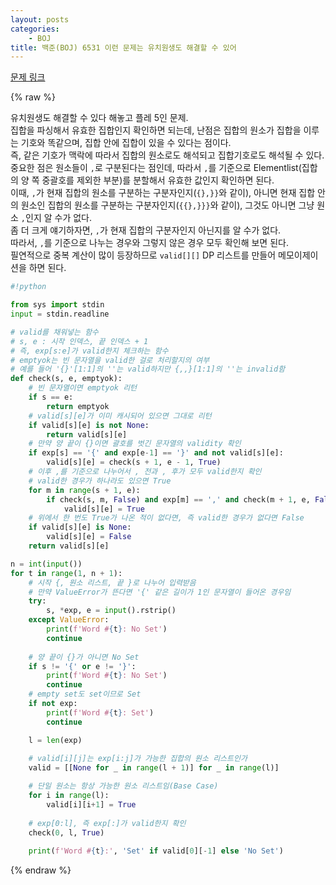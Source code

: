 ```yaml
---
layout: posts
categories:
    - BOJ
title: 백준(BOJ) 6531 이런 문제는 유치원생도 해결할 수 있어
---
```


[문제 링크](https://www.acmicpc.net/problem/6531)

{% raw %}

유치원생도 해결할 수 있다 해놓고 플레 5인 문제.  
집합을 파싱해서 유효한 집합인지 확인하면 되는데, 난점은 집합의 원소가 집합을 이루는 기호와 똑같으며, 집합 안에 집합이 있을 수 있다는 점이다.  
즉, 같은 기호가 맥락에 따라서 집합의 원소로도 해석되고 집합기호로도 해석될 수 있다.  
중요한 점은 원소들이 `,`로 구분된다는 점인데, 따라서 `,`를 기준으로 Elementlist(집합의 양 쪽 중괄호를 제외한 부분)를 분할해서 유효한 값인지 확인하면 된다.  
이때, `,`가 현재 집합의 원소를 구분하는 구분자인지(`{},}}`와 같이), 아니면 현재 집합 안의 원소인 집합의 원소를 구분하는 구분자인지(`{{},}}}`와 같이), 그것도 아니면 그냥 원소 `,`인지 알 수가 없다.  
좀 더 크게 얘기하자면, `,`가 현재 집합의 구분자인지 아닌지를 알 수가 없다.  
따라서, `,`를 기준으로 나누는 경우와 그렇지 않은 경우 모두 확인해 보면 된다.  
필연적으로 중복 계산이 많이 등장하므로 `valid[][]` DP 리스트를 만들어 메모이제이션을 하면 된다.  

```python
#!python

from sys import stdin
input = stdin.readline

# valid를 채워넣는 함수
# s, e : 시작 인덱스, 끝 인덱스 + 1
# 즉, exp[s:e]가 valid한지 체크하는 함수
# emptyok는 빈 문자열을 valid한 걸로 처리할지의 여부
# 예를 들어 '{}'[1:1]의 ''는 valid하지만 {,,}[1:1]의 ''는 invalid함
def check(s, e, emptyok):
    # 빈 문자열이면 emptyok 리턴
    if s == e:
        return emptyok
    # valid[s][e]가 이미 캐시되어 있으면 그대로 리턴
    if valid[s][e] is not None:
        return valid[s][e]
    # 만약 양 끝이 {}이면 괄호를 벗긴 문자열의 validity 확인
    if exp[s] == '{' and exp[e-1] == '}' and not valid[s][e]:
        valid[s][e] = check(s + 1, e - 1, True)
    # 이후 ,를 기준으로 나누어서 , 전과 , 후가 모두 valid한지 확인
    # valid한 경우가 하나라도 있으면 True
    for m in range(s + 1, e):
        if check(s, m, False) and exp[m] == ',' and check(m + 1, e, False):
            valid[s][e] = True
    # 위에서 한 번도 True가 나온 적이 없다면, 즉 valid한 경우가 없다면 False
    if valid[s][e] is None:
        valid[s][e] = False
    return valid[s][e]

n = int(input())
for t in range(1, n + 1):
    # 시작 {, 원소 리스트, 끝 }로 나누어 입력받음
    # 만약 ValueError가 뜬다면 '{' 같은 길이가 1인 문자열이 들어온 경우임
    try:
        s, *exp, e = input().rstrip()
    except ValueError:
        print(f'Word #{t}: No Set')
        continue
    
    # 양 끝이 {}가 아니면 No Set
    if s != '{' or e != '}':
        print(f'Word #{t}: No Set')
        continue
    # empty set도 set이므로 Set
    if not exp:
        print(f'Word #{t}: Set')
        continue

    l = len(exp)
    
    # valid[i][j]는 exp[i:j]가 가능한 집합의 원소 리스트인가
    valid = [[None for _ in range(l + 1)] for _ in range(l)]

    # 단일 원소는 항상 가능한 원소 리스트임(Base Case)
    for i in range(l):
        valid[i][i+1] = True
    
    # exp[0:l], 즉 exp[:]가 valid한지 확인
    check(0, l, True)
    
    print(f'Word #{t}:', 'Set' if valid[0][-1] else 'No Set')

```

{% endraw %}
